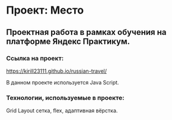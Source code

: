 # Проект: Место

## Проектная работа в рамках обучения на платформе Яндекс Практикум.
### Ссылка на проект:
https://kirill23111.github.io/russian-travel/

В данном проекте используется Java Script.

### Технологии, используемые в проекте:
Grid Layout сетка, flex, адаптивная вёрстка.
